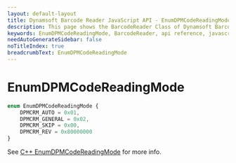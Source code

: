 ```yaml
---
layout: default-layout
title: Dynamsoft Barcode Reader JavaScript API - EnumDPMCodeReadingMode
description: This page shows the BarcodeReader Class of Dynamsoft Barcode Reader JavaScript SDK.
keywords: EnumDPMCodeReadingMode, BarcodeReader, api reference, javascript, js
needAutoGenerateSidebar: false
noTitleIndex: true
breadcrumbText: EnumDPMCodeReadingMode
---
```



# EnumDPMCodeReadingMode

```ts
enum EnumDPMCodeReadingMode { 
    DPMCRM_AUTO = 0x01, 
    DPMCRM_GENERAL = 0x02,
    DPMCRM_SKIP = 0x00,
    DPMCRM_REV = 0x80000000
}
```

See [C++ EnumDPMCodeReadingMode](https://www.dynamsoft.com/barcode-reader/parameters/enum/parameter-mode-enums.html?ver=latest#dpmcodereadingmode) for more info.